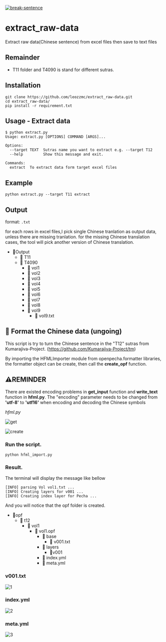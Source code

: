 [![break-sentence](https://github.com/leozzmc/extract_raw-data/actions/workflows/break-sentence.yml/badge.svg?branch=BreakSentence)](https://github.com/leozzmc/extract_raw-data/actions/workflows/break-sentence.yml)

# extract_raw-data
Extract raw data(Chinese sentence) from excel files then save to text files

## Remainder
- T11 folder and T4090 is stand for different sutras.

## Installation
```
git clone https://github.com/leozzmc/extract_raw-data.git
cd extract_raw-data/
pip install -r requirement.txt
```

## Usage - Extract data

```
$ python extract.py 
Usage: extract.py [OPTIONS] COMMAND [ARGS]...

Options:
  --target TEXT  Sutras name you want to extract e.g. --target T12
  --help         Show this message and exit.

Commands:
  extract  To extract data form target excel files
```

## Example


```
python extract.py --target T11 extract
```


## Output

format: `.txt`


for each rows in excel files,I pick single Chinese tranlation as output data, unless there are missing tranlation.
for the missing Chinese translation cases, the tool will pick another version of Chinese translation.

- 📂Output
  - 📂 T11
  - 📂 T4090
     - 📁 vol1
     - 📁 vol2
     - 📁 vol3
     - 📁 vol4
     - 📁 vol5
     - 📁 vol6
     - 📁 vol7
     - 📁 vol8
     - 📁 vol9
        - 📄 vol9.txt


## 📑 Format the Chinese data (ungoing)

This script is try to turn the Chinese sentence in the "T12" sutras from Kumarajiva-Project. (https://github.com/Kumarajiva-Project/tm)

By importing the HFMLImporter module from openpecha.formatter libraries, the formatter object can be create, then call the **create_opf** function.


## ⚠️REMINDER
There are existed encoding problems in **get_input** function and **write_text** function in **hfml.py**.
The "encoding" parameter needs to be changed from **'utf-8'** to **'utf16'** when encoding and decoding the Chinese symbols

*hfml.py* 

![get](https://user-images.githubusercontent.com/30616512/188070844-745c595b-c69e-415d-b259-a992f6722d56.PNG)

![create](https://user-images.githubusercontent.com/30616512/188070858-fadcb525-a77a-4cba-bad1-85761b3df3b0.PNG)



### Run the script.
```
python hfml_import.py
```

### Result.
The terminal will display the message like bellow
```
[INFO] parsing Vol vol1.txt ...
[INFO] Creating layers for v001 ...
[INFO] Creating index layer for Pecha ...
```
And you will notice that the opf folder is created.

- 📂opf
  - 📂 t12
     - 📁 vol1
       - 📁 vol1.opf
          - 📁 base
            - 📄 v001.txt
          - 📁 layers
            - 📁v001
          - 📑 index.yml
          - 📑 meta.yml
          
### v001.txt
![1](https://user-images.githubusercontent.com/30616512/188070347-0538cd1f-2e1b-4e2a-836e-22d810b2e719.PNG)

### index.yml
![2](https://user-images.githubusercontent.com/30616512/188070443-8e128788-ff79-4518-beb4-595f8b9ad2f6.PNG)

### meta.yml
![3](https://user-images.githubusercontent.com/30616512/188070511-c4cb3dfc-8439-46f1-a4b2-1da3b1afb692.PNG)





